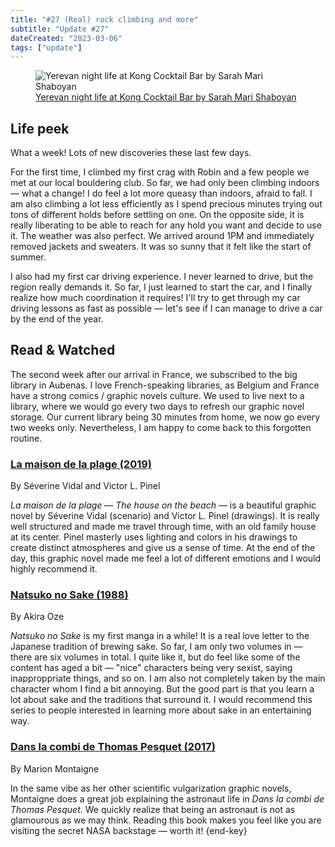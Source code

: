 ```yaml
---
title: "#27 (Real) rock climbing and more"
subtitle: "Update #27"
dateCreated: "2023-03-06"
tags: ["update"]
---
```


<figure>
 <img src="https://cdn.shopify.com/s/files/1/0651/8852/8341/products/f033f3bc38e446f1a6d2f11a41f3c39f.jpg" alt="Yerevan night life at Kong Cocktail Bar by Sarah Mari Shaboyan" />
 <figcaption><a href="https://smshaboyan.com/products/kongcreative">Yerevan night life at Kong Cocktail Bar by Sarah Mari Shaboyan</a>
 </figcaption>
</figure>

## Life peek

What a week! Lots of new discoveries these last few days.

For the first time, I climbed my first crag with Robin and a few people we met at our local bouldering club. So far, we had only been climbing indoors — what a change! I do feel a lot more queasy than indoors, afraid to fall. I am also climbing a lot less efficiently as I spend precious minutes trying out tons of different holds before settling on one. On the opposite side, it is really liberating to be able to reach for any hold you want and decide to use it. The weather was also perfect. We arrived around 1PM and immediately removed jackets and sweaters. It was so sunny that it felt like the start of summer.

I also had my first car driving experience. I never learned to drive, but the region really demands it. So far, I just learned to start the car, and I finally realize how much coordination it requires! I'll try to get through my car driving lessons as fast as possible — let's see if I can manage to drive a car by the end of the year.

## Read & Watched

The second week after our arrival in France, we subscribed to the big library in Aubenas. I love French-speaking libraries, as Belgium and France have a strong comics / graphic novels culture. We used to live next to a library, where we would go every two days to refresh our graphic novel storage. Our current library being 30 minutes from home, we now go every two weeks only. Nevertheless, I am happy to come back to this forgotten routine.

### [La maison de la plage (2019)](https://openlibrary.org/works/OL27745912W/La_maison_de_la_plage)

<p class="label">By Séverine Vidal and Victor L. Pinel</p>

<cite>La maison de la plage</cite> — _The house on the beach_ — is a beautiful graphic novel by Séverine Vidal (scenario) and Victor L. Pinel (drawings). It is really well structured and made me travel through time, with an old family house at its center. Pinel masterly uses lighting and colors in his drawings to create distinct atmospheres and give us a sense of time. At the end of the day, this graphic novel made me feel a lot of different emotions and I would highly recommend it.

### [Natsuko no Sake (1988)](https://en.wikipedia.org/wiki/Natsuko_no_Sake)

<p class="label">By Akira Oze</p>

<cite>Natsuko no Sake</cite> is my first manga in a while! It is a real love letter to the Japanese tradition of brewing sake. So far, I am only two volumes in — there are six volumes in total. I quite like it, but do feel like some of the content has aged a bit — "nice" characters being very sexist, saying inapproppriate things, and so on. I am also not completely taken by the main character whom I find a bit annoying. But the good part is that you learn a lot about sake and the traditions that surround it. I would recommend this series to people interested in learning more about sake in an entertaining way.

### [Dans la combi de Thomas Pesquet (2017)](https://fr.wikipedia.org/wiki/Dans_la_combi_de_Thomas_Pesquet)

<p class="label">By Marion Montaigne</p>

In the same vibe as her other scientific vulgarization graphic novels, Montaigne does a great job explaining the astronaut life in <cite>Dans la combi de Thomas Pesquet</cite>. We quickly realize that being an astronaut is not as glamourous as we may think. Reading this book makes you feel like you are visiting the secret NASA backstage — worth it! {end-key}
